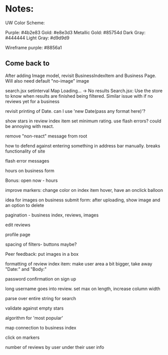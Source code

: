 # Notes:

UW Color Scheme:

Purple: #4b2e83
Gold: #e8e3d3
Metallic Gold: #85754d
Dark Gray: #444444
Light Gray: #d9d9d9

Wireframe purple: #8856a1

## Come back to

After adding Image model, revisit BusinessIndexItem and Business Page. Will also need default "no-image" image

search.jsx setinterval
Map Loading... -> No results Search.jsx: Use the store to know when results are finished being filtered. Similar issue with if no reviews yet for a business

revisit printing of Date. can I use 'new Date(pass any format here)'?

show stars in review index item
set minimum rating. use flash errors? could be annoying with react.

remove "non-react" message from root

how to defend against entering something in address bar manually. breaks functionality of site

flash error messages

hours on business form

Bonus: open now - hours

improve markers: change color on index item hover, have an onclick balloon

idea for images on business submit form:
after uploading, show image and an option to delete

pagination - business index, reviews, images

edit reviews

profile page

spacing of filters- buttons maybe?

Peer feedback:
put images in a box

formatting of review index item:
make user area a bit bigger, take away "Date:" and "Body:"

password confirmation on sign up

long username goes into review. set max on length, increase column width

parse over entire string for search

validate against empty stars

algorithm for 'most popular'

map connection to business index

click on markers

number of reviews by user under their user info
